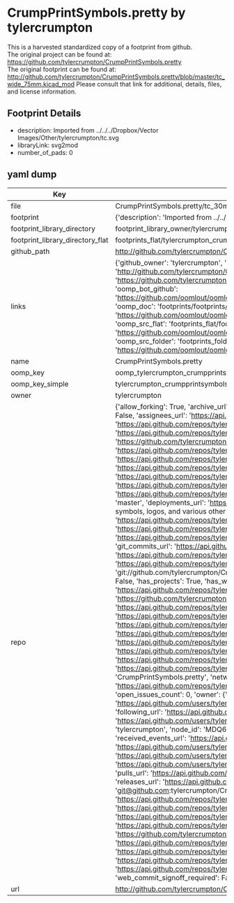 # CrumpPrintSymbols.pretty by tylercrumpton  
This is a harvested standardized copy of a footprint from github.  
The original project can be found at:  
https://github.com/tylercrumpton/CrumpPrintSymbols.pretty  
The original footprint can be found at:
http://github.com/tylercrumpton/CrumpPrintSymbols.pretty/blob/master/tc_wide_75mm.kicad_mod
Please consult that link for additional, details, files, and license information.  
## Footprint Details
* description: Imported from ../../../Dropbox/Vector Images/Other/tylercrumpton/tc.svg  
* libraryLink: svg2mod  
* number_of_pads: 0  
## yaml dump  
| Key | Value |  
| --- | --- |  
| file | CrumpPrintSymbols.pretty/tc_30mm.kicad_mod |  
| footprint | {'description': 'Imported from ../../../Dropbox/Vector Images/Other/tylercrumpton/tc.svg', 'libraryLink': 'svg2mod', 'number_of_pads': 0} |  
| footprint_library_directory | footprint_library_owner/tylercrumpton_CrumpPrintSymbols.pretty |  
| footprint_library_directory_flat | footprints_flat/tylercrumpton_crumpprintsymbols_tc_30mm/working |  
| github_path | http://github.com/tylercrumpton/CrumpPrintSymbols.pretty/blob/master/tc_30mm.kicad_mod |  
| links | {'github_owner': 'tylercrumpton', 'github_repo_name': 'CrumpPrintSymbols.pretty', 'github_src': 'http://github.com/tylercrumpton/CrumpPrintSymbols.pretty/blob/master/tc_wide_75mm.kicad_mod', 'github_src_repo': 'https://github.com/tylercrumpton/CrumpPrintSymbols.pretty', 'oomp_bot': 'footprints/tylercrumpton_crumpprintsymbols_tc_30mm/working', 'oomp_bot_github': 'https://github.com/oomlout/oomlout_oomp_footprint_bot/tree/main/footprints/tylercrumpton_crumpprintsymbols_tc_30mm/working', 'oomp_doc': 'footprints/footprints/tylercrumpton/CrumpPrintSymbols/tc_30mm/working/', 'oomp_doc_github': 'https://github.com/oomlout/oomlout_oomp_footprint_doc/tree/main/footprints/footprints/tylercrumpton/CrumpPrintSymbols/tc_30mm/working', 'oomp_src_flat': 'footprints_flat/footprints_flat/tylercrumpton_crumpprintsymbols_tc_30mm/working', 'oomp_src_flat_github': 'https://github.com/oomlout/oomlout_oomp_footprint_src/tree/main/footprints_flat/tylercrumpton_crumpprintsymbols_tc_30mm/working', 'oomp_src_folder': 'footprints_folder/footprints_folder/tylercrumpton/CrumpPrintSymbols/tc_30mm/working', 'oomp_src_folder_github': 'https://github.com/oomlout/oomlout_oomp_footprint_src/tree/main/footprints_folder/tylercrumpton/CrumpPrintSymbols/tc_30mm/working'} |  
| name | CrumpPrintSymbols.pretty |  
| oomp_key | oomp_tylercrumpton_crumpprintsymbols_tc_30mm |  
| oomp_key_simple | tylercrumpton_crumpprintsymbols_tc_30mm |  
| owner | tylercrumpton |  
| repo | {'allow_forking': True, 'archive_url': 'https://api.github.com/repos/tylercrumpton/CrumpPrintSymbols.pretty/{archive_format}{/ref}', 'archived': False, 'assignees_url': 'https://api.github.com/repos/tylercrumpton/CrumpPrintSymbols.pretty/assignees{/user}', 'blobs_url': 'https://api.github.com/repos/tylercrumpton/CrumpPrintSymbols.pretty/git/blobs{/sha}', 'branches_url': 'https://api.github.com/repos/tylercrumpton/CrumpPrintSymbols.pretty/branches{/branch}', 'clone_url': 'https://github.com/tylercrumpton/CrumpPrintSymbols.pretty.git', 'collaborators_url': 'https://api.github.com/repos/tylercrumpton/CrumpPrintSymbols.pretty/collaborators{/collaborator}', 'comments_url': 'https://api.github.com/repos/tylercrumpton/CrumpPrintSymbols.pretty/comments{/number}', 'commits_url': 'https://api.github.com/repos/tylercrumpton/CrumpPrintSymbols.pretty/commits{/sha}', 'compare_url': 'https://api.github.com/repos/tylercrumpton/CrumpPrintSymbols.pretty/compare/{base}...{head}', 'contents_url': 'https://api.github.com/repos/tylercrumpton/CrumpPrintSymbols.pretty/contents/{+path}', 'contributors_url': 'https://api.github.com/repos/tylercrumpton/CrumpPrintSymbols.pretty/contributors', 'created_at': '2015-03-07T05:22:05Z', 'default_branch': 'master', 'deployments_url': 'https://api.github.com/repos/tylercrumpton/CrumpPrintSymbols.pretty/deployments', 'description': "Kicad repo for symbols, logos, and various other decorative footprints I've made.", 'disabled': False, 'downloads_url': 'https://api.github.com/repos/tylercrumpton/CrumpPrintSymbols.pretty/downloads', 'events_url': 'https://api.github.com/repos/tylercrumpton/CrumpPrintSymbols.pretty/events', 'fork': False, 'forks': 0, 'forks_count': 0, 'forks_url': 'https://api.github.com/repos/tylercrumpton/CrumpPrintSymbols.pretty/forks', 'full_name': 'tylercrumpton/CrumpPrintSymbols.pretty', 'git_commits_url': 'https://api.github.com/repos/tylercrumpton/CrumpPrintSymbols.pretty/git/commits{/sha}', 'git_refs_url': 'https://api.github.com/repos/tylercrumpton/CrumpPrintSymbols.pretty/git/refs{/sha}', 'git_tags_url': 'https://api.github.com/repos/tylercrumpton/CrumpPrintSymbols.pretty/git/tags{/sha}', 'git_url': 'git://github.com/tylercrumpton/CrumpPrintSymbols.pretty.git', 'has_discussions': False, 'has_downloads': True, 'has_issues': True, 'has_pages': False, 'has_projects': True, 'has_wiki': True, 'homepage': None, 'hooks_url': 'https://api.github.com/repos/tylercrumpton/CrumpPrintSymbols.pretty/hooks', 'html_url': 'https://github.com/tylercrumpton/CrumpPrintSymbols.pretty', 'id': 31802164, 'is_template': False, 'issue_comment_url': 'https://api.github.com/repos/tylercrumpton/CrumpPrintSymbols.pretty/issues/comments{/number}', 'issue_events_url': 'https://api.github.com/repos/tylercrumpton/CrumpPrintSymbols.pretty/issues/events{/number}', 'issues_url': 'https://api.github.com/repos/tylercrumpton/CrumpPrintSymbols.pretty/issues{/number}', 'keys_url': 'https://api.github.com/repos/tylercrumpton/CrumpPrintSymbols.pretty/keys{/key_id}', 'labels_url': 'https://api.github.com/repos/tylercrumpton/CrumpPrintSymbols.pretty/labels{/name}', 'language': None, 'languages_url': 'https://api.github.com/repos/tylercrumpton/CrumpPrintSymbols.pretty/languages', 'license': None, 'merges_url': 'https://api.github.com/repos/tylercrumpton/CrumpPrintSymbols.pretty/merges', 'milestones_url': 'https://api.github.com/repos/tylercrumpton/CrumpPrintSymbols.pretty/milestones{/number}', 'mirror_url': None, 'name': 'CrumpPrintSymbols.pretty', 'network_count': 0, 'node_id': 'MDEwOlJlcG9zaXRvcnkzMTgwMjE2NA==', 'notifications_url': 'https://api.github.com/repos/tylercrumpton/CrumpPrintSymbols.pretty/notifications{?since,all,participating}', 'open_issues': 0, 'open_issues_count': 0, 'owner': {'avatar_url': 'https://avatars.githubusercontent.com/u/1317406?v=4', 'events_url': 'https://api.github.com/users/tylercrumpton/events{/privacy}', 'followers_url': 'https://api.github.com/users/tylercrumpton/followers', 'following_url': 'https://api.github.com/users/tylercrumpton/following{/other_user}', 'gists_url': 'https://api.github.com/users/tylercrumpton/gists{/gist_id}', 'gravatar_id': '', 'html_url': 'https://github.com/tylercrumpton', 'id': 1317406, 'login': 'tylercrumpton', 'node_id': 'MDQ6VXNlcjEzMTc0MDY=', 'organizations_url': 'https://api.github.com/users/tylercrumpton/orgs', 'received_events_url': 'https://api.github.com/users/tylercrumpton/received_events', 'repos_url': 'https://api.github.com/users/tylercrumpton/repos', 'site_admin': False, 'starred_url': 'https://api.github.com/users/tylercrumpton/starred{/owner}{/repo}', 'subscriptions_url': 'https://api.github.com/users/tylercrumpton/subscriptions', 'type': 'User', 'url': 'https://api.github.com/users/tylercrumpton'}, 'private': False, 'pulls_url': 'https://api.github.com/repos/tylercrumpton/CrumpPrintSymbols.pretty/pulls{/number}', 'pushed_at': '2019-10-24T23:29:43Z', 'releases_url': 'https://api.github.com/repos/tylercrumpton/CrumpPrintSymbols.pretty/releases{/id}', 'size': 62, 'ssh_url': 'git@github.com:tylercrumpton/CrumpPrintSymbols.pretty.git', 'stargazers_count': 0, 'stargazers_url': 'https://api.github.com/repos/tylercrumpton/CrumpPrintSymbols.pretty/stargazers', 'statuses_url': 'https://api.github.com/repos/tylercrumpton/CrumpPrintSymbols.pretty/statuses/{sha}', 'subscribers_count': 2, 'subscribers_url': 'https://api.github.com/repos/tylercrumpton/CrumpPrintSymbols.pretty/subscribers', 'subscription_url': 'https://api.github.com/repos/tylercrumpton/CrumpPrintSymbols.pretty/subscription', 'svn_url': 'https://github.com/tylercrumpton/CrumpPrintSymbols.pretty', 'tags_url': 'https://api.github.com/repos/tylercrumpton/CrumpPrintSymbols.pretty/tags', 'teams_url': 'https://api.github.com/repos/tylercrumpton/CrumpPrintSymbols.pretty/teams', 'temp_clone_token': None, 'topics': [], 'trees_url': 'https://api.github.com/repos/tylercrumpton/CrumpPrintSymbols.pretty/git/trees{/sha}', 'updated_at': '2019-10-24T23:29:44Z', 'url': 'https://api.github.com/repos/tylercrumpton/CrumpPrintSymbols.pretty', 'visibility': 'public', 'watchers': 0, 'watchers_count': 0, 'web_commit_signoff_required': False} |  
| url | http://github.com/tylercrumpton/CrumpPrintSymbols.pretty |  

